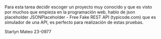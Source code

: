 Para esta tarea decidir escoger un proyecto muy conocido y que es visto por muchos que empieza en la programación web, hablo de json placeholder JSONPlaceholder - Free Fake REST API (typicode.com) que es simulador de una API, es perfecto para realización de estas pruebas.

Starlyn Mateo 23-0977
